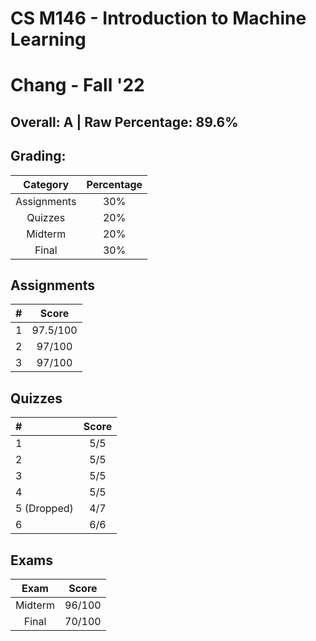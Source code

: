# CS M146 - Introduction to Machine Learning

# Chang - Fall '22

## Overall: A | Raw Percentage: 89.6%

## Grading:

|  Category   | Percentage |
| :---------: | :--------: |
| Assignments |    30%     |
|   Quizzes   |    20%     |
|   Midterm   |    20%     |
|    Final    |    30%     |

## Assignments

|  #   |  Score   |
| :--: | :------: |
|  1   | 97.5/100 |
|  2   |  97/100  |
|  3   |  97/100  |

## Quizzes

| #           | Score |
| :---------- | :---: |
| 1           |  5/5  |
| 2           |  5/5  |
| 3           |  5/5  |
| 4           |  5/5  |
| 5 (Dropped) |  4/7  |
| 6           |  6/6  |



## Exams

|  Exam   | Score  |
| :-----: | :----: |
| Midterm | 96/100 |
|  Final  | 70/100 |


